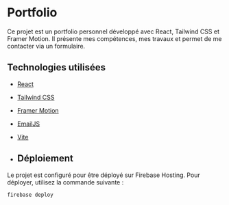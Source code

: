 # Portfolio

Ce projet est un portfolio personnel développé avec React, Tailwind CSS et Framer Motion. Il présente mes compétences, mes travaux et permet de me contacter via un formulaire.

## Technologies utilisées

- [React](https://reactjs.org/)
- [Tailwind CSS](https://tailwindcss.com/)
- [Framer Motion](https://www.framer.com/motion/)
- [EmailJS](https://www.emailjs.com/)
- [Vite](https://vitejs.dev/)

- ## Déploiement

Le projet est configuré pour être déployé sur Firebase Hosting. Pour déployer, utilisez la commande suivante :
```sh
firebase deploy
```
